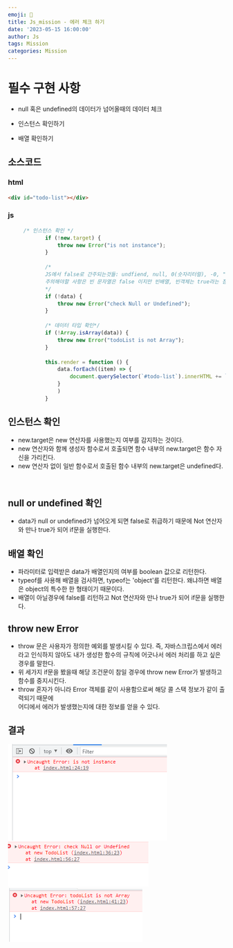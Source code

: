 ```yaml
---
emoji: 📝
title: Js_mission - 에러 체크 하기 
date: '2023-05-15 16:00:00'
author: Js 
tags: Mission
categories: Mission  
---
```


# 필수 구현 사항 
+ null 혹은 undefined의 데이터가 넘어올때의 데이터 체크    

+ 인스턴스 확인하기   

+ 배열 확인하기 


## 소스코드 

### html 
```html 
<div id="todo-list"></div> 
``` 

### js
```js 
     /* 인스턴스 확인 */
            if (!new.target) {
                throw new Error("is not instance");
            }

            /* 
            JS에서 false로 간주되는것들: undfiend, null, 0(숫자리터럴), -0, ""(빈문자열), false 이다 
            주의해야할 사항은 빈 문자열은 false 이지만 빈배열, 빈객체는 true라는 점이다. 
            */
            if (!data) {
                throw new Error("check Null or Undefined");
            }

            /* 데이터 타입 확인*/
            if (!Array.isArray(data)) {
                throw new Error("todoList is not Array");
            }

            this.render = function () {
                data.forEach((item) => {
                    document.querySelector(`#todo-list`).innerHTML += `<div>오늘의 할 일은 ${item.text} 입니다!!</div>`;
                }
                )
            }
``` 

## 인스턴스 확인  
+ new.target은 new 연산자를 사용했는지 여부를 감지하는 것이다. 
+ new 연산자와 함께 생성자 함수로서 호출되면 함수 내부의 new.target은 함수 자신을 가리킨다. 
+ new 연산자 없이 일반 함수로서 호출된 함수 내부의 new.target은 undefined다.

<br>

## null or undefined 확인  
+ data가 null or undefined가 넘어오게 되면 false로 취급하기 때문에 Not 연산자와 만나 true가 되어 if문을 실행한다.      

## 배열 확인
+ 파라미터로 입력받은 data가 배열인지의 여부를 boolean 값으로 리턴한다. 
+ typeof를 사용해 배열을 검사하면, typeof는 'object'를 리턴한다. 왜냐하면 배열은 object의 특수한 한 형태이기 때문이다. 
+ 배열이 아닐경우에 false를 리턴하고 Not 연산자와 만나 true가 되어 if문을 실행한다.  

## throw new Error 
+ throw 문은 사용자가 정의한 예외를 발생시킬 수 있다. 즉, 자바스크립스에서 에러라고 인식하지 않아도 내가 생성한 함수의 규칙에 
  어긋나서 에러 처리를 하고 싶은 경우를 말한다. 
+ 위 세가지 if문을 봤을때 해당 조건문이 참일 경우에 throw new Error가 발생하고 함수를 중지시킨다. 
+ throw 혼자가 아니라 Error 객체를 같이 사용함으로써 해당 콜 스택 정보가 같이 출력되기 때문에    
  어디에서 에러가 발생했는지에 대한 정보를 얻을 수 있다. 

## 결과 
![결과2.1](mission_result/result_2.1.png)   
![결과2.2](mission_result\result_2.2.png)   
![결과2.3](mission_result\result_2.3.png)

```toc
``` 